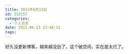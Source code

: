 ```yaml
---
title: 2011年6月13日
id: 313157
categories:
  - 个人日志
date: 2011-06-13 13:48:11
tags:
---
```


好久没更新博客，越来越没劲了。这个破空间，实在是太烂了。